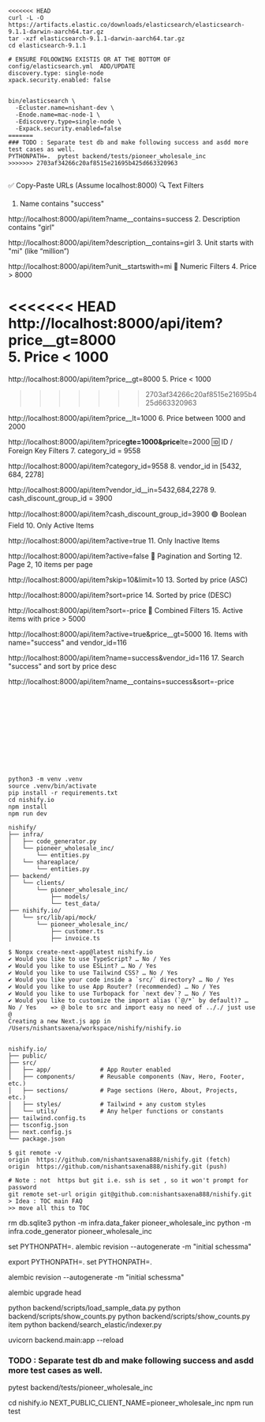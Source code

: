 ```


<<<<<<< HEAD
curl -L -O https://artifacts.elastic.co/downloads/elasticsearch/elasticsearch-9.1.1-darwin-aarch64.tar.gz
tar -xzf elasticsearch-9.1.1-darwin-aarch64.tar.gz
cd elasticsearch-9.1.1

# ENSURE FOLOOWING EXISTIS OR AT THE BOTTOM OF  config/elasticsearch.yml  ADD/UPDATE
discovery.type: single-node
xpack.security.enabled: false


bin/elasticsearch \
  -Ecluster.name=nishant-dev \
  -Enode.name=mac-node-1 \
  -Ediscovery.type=single-node \
  -Expack.security.enabled=false
=======
### TODO : Separate test db and make following success and asdd more test cases as well.
PYTHONPATH=.  pytest backend/tests/pioneer_wholesale_inc
>>>>>>> 2703af34266c20af8515e21695b425d663320963


```

✅ Copy-Paste URLs (Assume localhost:8000)
🔍 Text Filters

1. Name contains "success"

http://localhost:8000/api/item?name\_\_contains=success 2. Description contains "girl"

http://localhost:8000/api/item?description\_\_contains=girl 3. Unit starts with "mi" (like “million”)

http://localhost:8000/api/item?unit\_\_startswith=mi
🔢 Numeric Filters 4. Price > 8000

<<<<<<< HEAD
http://localhost:8000/api/item?price\_\_gt=8000\
5. Price < 1000
=======
http://localhost:8000/api/item?price\_\_gt=8000 5. Price < 1000

> > > > > > > 2703af34266c20af8515e21695b425d663320963

http://localhost:8000/api/item?price\_\_lt=1000 6. Price between 1000 and 2000

http://localhost:8000/api/item?price**gte=1000&price**lte=2000
🆔 ID / Foreign Key Filters 7. category_id = 9558

http://localhost:8000/api/item?category_id=9558 8. vendor_id in [5432, 684, 2278]

http://localhost:8000/api/item?vendor_id\_\_in=5432,684,2278 9. cash_discount_group_id = 3900

http://localhost:8000/api/item?cash_discount_group_id=3900
🟢 Boolean Field 10. Only Active Items

http://localhost:8000/api/item?active=true 11. Only Inactive Items

http://localhost:8000/api/item?active=false
📄 Pagination and Sorting 12. Page 2, 10 items per page

http://localhost:8000/api/item?skip=10&limit=10 13. Sorted by price (ASC)

http://localhost:8000/api/item?sort=price 14. Sorted by price (DESC)

http://localhost:8000/api/item?sort=-price
🎯 Combined Filters 15. Active items with price > 5000

http://localhost:8000/api/item?active=true&price\_\_gt=5000 16. Items with name="success" and vendor_id=116

http://localhost:8000/api/item?name=success&vendor_id=116 17. Search "success" and sort by price desc

http://localhost:8000/api/item?name\_\_contains=success&sort=-price

```












python3 -m venv .venv
source .venv/bin/activate
pip install -r requirements.txt
cd nishify.io
npm install
npm run dev

nishify/
├── infra/
│   ├── code_generator.py
│   └── pioneer_wholesale_inc/
│       └── entities.py
│   └── shareaplace/
│       └── entities.py
├── backend/
│   └── clients/
│       └── pioneer_wholesale_inc/
│           ├── models/
│           └── test_data/
├── nishify.io/
│   └── src/lib/api/mock/
│       └── pioneer_wholesale_inc/
│           ├── customer.ts
│           ├── invoice.ts

```

```
$ Nonpx create-next-app@latest nishify.io
✔ Would you like to use TypeScript? … No / Yes
✔ Would you like to use ESLint? … No / Yes
✔ Would you like to use Tailwind CSS? … No / Yes
✔ Would you like your code inside a `src/` directory? … No / Yes
✔ Would you like to use App Router? (recommended) … No / Yes
✔ Would you like to use Turbopack for `next dev`? … No / Yes
✔ Would you like to customize the import alias (`@/*` by default)? … No / Yes    => @ bole to src and import easy no need of .././ just use @
Creating a new Next.js app in /Users/nishantsaxena/workspace/nishify/nishify.io


nishify.io/
├── public/
├── src/
│   ├── app/              # App Router enabled
│   ├── components/       # Reusable components (Nav, Hero, Footer, etc.)
│   ├── sections/         # Page sections (Hero, About, Projects, etc.)
│   ├── styles/           # Tailwind + any custom styles
│   └── utils/            # Any helper functions or constants
├── tailwind.config.ts
├── tsconfig.json
├── next.config.js
└── package.json

$ git remote -v
origin	https://github.com/nishantsaxena888/nishify.git (fetch)
origin	https://github.com/nishantsaxena888/nishify.git (push)

# Note : not  https but git i.e. ssh is set , so it won't prompt for password
git remote set-url origin git@github.com:nishantsaxena888/nishify.git
> Idea : TOC main FAQ
>> move all this to TOC
```

rm db.sqlite3
python -m infra.data_faker pioneer_wholesale_inc
python -m infra.code_generator pioneer_wholesale_inc

set PYTHONPATH=.
alembic revision --autogenerate -m "initial schessma"

export PYTHONPATH=.
set PYTHONPATH=.

alembic revision --autogenerate -m "initial schessma"

alembic upgrade head

python backend/scripts/load_sample_data.py
python backend/scripts/show_counts.py
python backend/scripts/show_counts.py item
python backend/search_elastic/indexer.py

uvicorn backend.main:app --reload

### TODO : Separate test db and make following success and asdd more test cases as well.

pytest backend/tests/pioneer_wholesale_inc

cd nishify.io
NEXT_PUBLIC_CLIENT_NAME=pioneer_wholesale_inc npm run test

